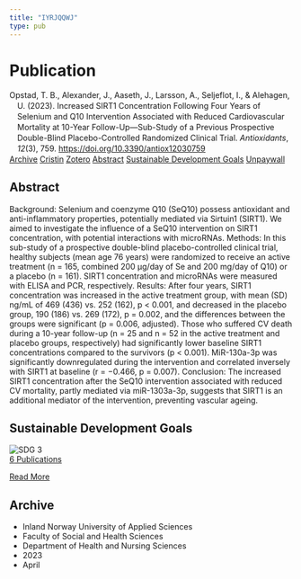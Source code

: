 ```yaml
---
title: "IYRJQQWJ"
type: pub
---
```

<h1>Publication</h1>
<article id="csl-bib-container-IYRJQQWJ" class="csl-bib-container">
  <div class="csl-bib-body" style="line-height: 1.35; padding-left: 1em; text-indent:-1em;">
  <div class="csl-entry">Opstad, T. B., Alexander, J., Aaseth, J., Larsson, A., Seljeflot, I., &amp; Alehagen, U. (2023). Increased SIRT1 Concentration Following Four Years of Selenium and Q10 Intervention Associated with Reduced Cardiovascular Mortality at 10-Year Follow-Up&#x2014;Sub-Study of a Previous Prospective Double-Blind Placebo-Controlled Randomized Clinical Trial. <i>Antioxidants</i>, <i>12</i>(3), 759. <a href="https://doi.org/10.3390/antiox12030759">https://doi.org/10.3390/antiox12030759</a></div>
</div>
  <div class="csl-bib-buttons">
    <a href="#taxonomy-article-IYRJQQWJ" class="csl-bib-button">Archive</a>
    <a href="https://app.cristin.no/results/show.jsf?id=2141943" alt="Cristin URL" class="csl-bib-button">Cristin</a>
    <a href="http://zotero.org/groups/5402882/items/IYRJQQWJ" alt="Zotero URL" class="csl-bib-button">Zotero</a>
    <a href="#abstract-article-IYRJQQWJ" class="csl-bib-button">Abstract</a>
    <a href="#sdg-article-IYRJQQWJ" class="csl-bib-button">Sustainable Development Goals</a>
    <a href="https://www.mdpi.com/2076-3921/12/3/759/pdf?version=1679964178" class="csl-bib-button">Unpaywall</a>
  </div>
  <div id="csl-bib-meta-container-IYRJQQWJ"></div>
</article>
<div id="csl-bib-meta-IYRJQQWJ" class="csl-bib-meta">
  <article id="abstract-article-IYRJQQWJ" class="abstract-article">
    <h1>Abstract</h1>
    Background: Selenium and coenzyme Q10 (SeQ10) possess antioxidant and anti-inflammatory properties, potentially mediated via Sirtuin1 (SIRT1). We aimed to investigate the influence of a SeQ10 intervention on SIRT1 concentration, with potential interactions with microRNAs. Methods: In this sub-study of a prospective double-blind placebo-controlled clinical trial, healthy subjects (mean age 76 years) were randomized to receive an active treatment (n = 165, combined 200 µg/day of Se and 200 mg/day of Q10) or a placebo (n = 161). SIRT1 concentration and microRNAs were measured with ELISA and PCR, respectively. Results: After four years, SIRT1 concentration was increased in the active treatment group, with mean (SD) ng/mL of 469 (436) vs. 252 (162), p &lt; 0.001, and decreased in the placebo group, 190 (186) vs. 269 (172), p = 0.002, and the differences between the groups were significant (p = 0.006, adjusted). Those who suffered CV death during a 10-year follow-up (n = 25 and n = 52 in the active treatment and placebo groups, respectively) had significantly lower baseline SIRT1 concentrations compared to the survivors (p &lt; 0.001). MiR-130a-3p was significantly downregulated during the intervention and correlated inversely with SIRT1 at baseline (r = −0.466, p = 0.007). Conclusion: The increased SIRT1 concentration after the SeQ10 intervention associated with reduced CV mortality, partly mediated via miR-1303a-3p, suggests that SIRT1 is an additional mediator of the intervention, preventing vascular ageing.
  </article>
  <article id="sdg-article-IYRJQQWJ" class="sdg-article">
    <h1>Sustainable Development Goals</h1>
    <div class="sdg-container"><div id="sdg3" class="sdg"> <img src="{{< params subfolder >}}images/sdg/sdg03_en.png" class="image" alt="SDG 3"> <div class="sdg-overlay"> <a href="{{< params subfolder >}}en/archive/?sdg=3#archive" class="sdg-publication-count"><span>6</span> Publications</a> <p><a href="https://sdgs.un.org/goals/goal3" class="sdg-read-more">Read More</a></p> </div> </div></div>
  </article>
  <article id="taxonomy-article-IYRJQQWJ" class="taxonomy-article">
    <h1>Archive</h1>
    <ul>
      <li>Inland Norway University of Applied Sciences</li>
      <li>Faculty of Social and Health Sciences</li>
      <li>Department of Health and Nursing Sciences</li>
      <li>2023</li>
      <li>April</li>
    </ul>
  </article>
</div>
